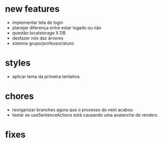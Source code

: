 # new features

- implementar tela de login
- planejar diferença entre estar logado ou não
- questão localstorage X DB
- desfazer nós das árvores
- sistema grupo/professor/aluno

# styles

- aplicar tema da primeira tentativa

# chores

- reorganizar branches agora que o processo do next acabou
- testar se useSentenceActions está causando uma avalanche de renders

# fixes
